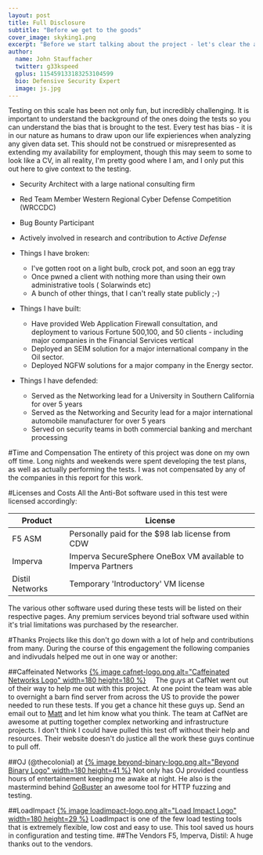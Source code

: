 ```yaml
---
layout: post
title: Full Disclosure
subtitle: "Before we get to the goods"
cover_image: skyking1.png
excerpt: "Before we start talking about the project - let's clear the air and understand who is running these tests."
author:
  name: John Stauffacher
  twitter: g33kspeed
  gplus: 115459133183253104599
  bio: Defensive Security Expert
  image: js.jpg
---
```

<span class="firstLetter">T</span>esting on this scale has been not only fun, but incredibly challenging. It is important to understand the background of the ones doing the tests so you can understand the bias that is brought to the test. Every test has bias - it is in our nature as humans to draw upon our life expieriences when analyzing any given data set. This should not be construed or misrepresented as extending my availability for employment, though this may seem to some to look like a CV, in all reality, I'm pretty good where I am, and I only put this out here to give context to the testing.

* Security Architect with a large national consulting firm
* Red Team Member Western Regional Cyber Defense Competition (WRCCDC)
* Bug Bounty Participant
* Actively involved in research and contribution to _Active Defense_ 

* Things I have broken:
	+ I've gotten root on a light bulb, crock pot, and soon an egg tray
	+ Once pwned a client with nothing more than using their own administrative tools ( Solarwinds etc)
	+ A bunch of other things, that I can't really state publicly ;-)
* Things I have built:
	+ Have provided Web Application Firewall consultation, and deployment to various Fortune 500,100, and 50 clients - including major companies in the Financial Services vertical
	+ Deployed an SEIM solution for a major international company in the Oil sector.
	+ Deployed NGFW solutions for a major company in the Energy sector.
* Things I have defended:
	+ Served as the Networking lead for a University in Southern California for over 5 years
	+ Served as the Networking and Security lead for a major international automobile manufacturer for over 5 years
	+ Served on security teams in both commercial banking and merchant processing

#Time and Compensation
<span class="firstLetter">T</span>he entirety of this project was done on my own off time. Long nights and weekends were spent developing the test plans, as well as actually performing the tests. I was not compensated by any of the companies in this report for this work.

#Licenses and Costs
<span class="firstLetter">A</span>ll the Anti-Bot software used in this test were licensed accordingly:

|Product          | License                                                      |
|-----------------|--------------------------------------------------------------|
| F5 ASM          | Personally paid for the $98 lab license from CDW             |
| Imperva         | Imperva SecureSphere OneBox VM available to Imperva Partners |
| Distil Networks | Temporary 'Introductory' VM license                          |

The various other software used during these tests will be listed on their respective pages. Any premium services beyond trial software used within it's trial limitations was purchased by the researcher.

#Thanks
<span class="firstLetter">P</span>rojects like this don't go down with a lot of help and contributions from many. During the course of this engagement the following companies and indivudals helped me out in one way or another:

##Caffeinated Networks [{% image cafnet-logo.png alt="Caffeinated Networks Logo" width=180 height=180 %}](http://www.caffeinatednetworks.com) &nbsp; &nbsp; 
<span class="firstLetter">T</span>he guys at CafNet went out of their way to help me out with this project. At one point the team was able to overnight a barn find server from across the US to provide the power needed to run these tests. If you get a chance hit these guys up. Send an email out to [Matt](mailto:matt@cafnet.in?subject=SuperionAir) and let him know what you think. The team at CafNet are awesome at putting together complex networking and infrastructure projects. I don't think I could have pulled this test off without their help and resources. Their website doesn't do justice all the work these guys continue to pull off.

##OJ (@thecolonial) at [{% image beyond-binary-logo.png alt="Beyond Binary Logo" width=180 height=41 %}](https://beyondbinary.io) 
<span class="firstLetter">N</span>ot only has OJ provided countless hours of entertainement keeping me awake at night. He also is the mastermind behind [GoBuster](https://github.com/OJ/gobuster/) an awesome tool for HTTP fuzzing and testing. 

##LoadImpact [{% image loadimpact-logo.png alt="Load Impact Logo" width=180 height=29 %}](http://www.loadimpact.com) 
<span class="firstLetter">L</span>oadImpact is one of the few load testing tools that is extremely flexible, low cost and easy to use. This tool saved us hours in configuration and testing time. 
##The Vendors
F5, Imperva, Distil: A huge thanks out to the vendors. 
